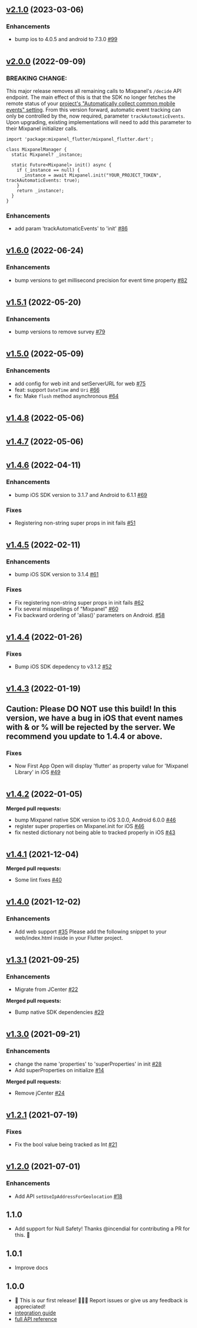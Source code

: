 #

## [v2.1.0](https://github.com/mixpanel/mixpanel-flutter/tree/v2.1.0) (2023-03-06)

### Enhancements

- bump ios to 4.0.5 and android to 7.3.0 [\#99](https://github.com/mixpanel/mixpanel-flutter/pull/99)

#

## [v2.0.0](https://github.com/mixpanel/mixpanel-flutter/tree/v2.0.0) (2022-09-09)

### BREAKING CHANGE: 
This major release removes all remaining calls to Mixpanel's `/decide` API endpoint. The main effect of this is that the SDK no longer fetches the remote status of your [project's "Automatically collect common mobile events" setting](https://help.mixpanel.com/hc/en-us/articles/115004596186#enable-or-disable-common-mobile-events). From this version forward, automatic event tracking can only be controlled by the, now required, parameter `trackAutomaticEvents`. Upon upgrading, existing implementations will need to add this parameter to their Mixpanel initializer calls. 

```
import 'package:mixpanel_flutter/mixpanel_flutter.dart';

class MixpanelManager {
  static Mixpanel? _instance;

  static Future<Mixpanel> init() async {
    if (_instance == null) {
      _instance = await Mixpanel.init("YOUR_PROJECT_TOKEN", trackAutomaticEvents: true);
    }
    return _instance!;
  }
}

```

### Enhancements

- add param 'trackAutomaticEvents' to 'init' [\#86](https://github.com/mixpanel/mixpanel-flutter/pull/86)

#

## [v1.6.0](https://github.com/mixpanel/mixpanel-flutter/tree/v1.6.0) (2022-06-24)

### Enhancements

- bump versions to get millisecond precision for event time property [\#82](https://github.com/mixpanel/mixpanel-flutter/pull/82)

#

## [v1.5.1](https://github.com/mixpanel/mixpanel-flutter/tree/v1.5.1) (2022-05-20)

### Enhancements

- bump versions to remove survey [\#79](https://github.com/mixpanel/mixpanel-flutter/pull/79)

#

## [v1.5.0](https://github.com/mixpanel/mixpanel-flutter/tree/v1.5.0) (2022-05-09)

### Enhancements

- add config for web init and setServerURL for web [\#75](https://github.com/mixpanel/mixpanel-flutter/pull/75)
- feat: support `DateTime` and `Uri` [\#66](https://github.com/mixpanel/mixpanel-flutter/pull/66)
- fix: Make `flush` method asynchronous [\#64](https://github.com/mixpanel/mixpanel-flutter/pull/64)

#

## [v1.4.8](https://github.com/mixpanel/mixpanel-flutter/tree/v1.4.8) (2022-05-06)

#

## [v1.4.7](https://github.com/mixpanel/mixpanel-flutter/tree/v1.4.7) (2022-05-06)

#

## [v1.4.6](https://github.com/mixpanel/mixpanel-flutter/tree/v1.4.6) (2022-04-11)

### Enhancements

- bump iOS SDK version to 3.1.7 and Android to 6.1.1 [\#69](https://github.com/mixpanel/mixpanel-flutter/pull/69)

### Fixes

- Registering non-string super props in init fails [\#51](https://github.com/mixpanel/mixpanel-flutter/issues/51)

#

## [v1.4.5](https://github.com/mixpanel/mixpanel-flutter/tree/v1.4.5) (2022-02-11)

### Enhancements

- bump iOS SDK version to 3.1.4 [\#61](https://github.com/mixpanel/mixpanel-flutter/pull/61)

### Fixes

- Fix registering non-string super props in init fails [\#62](https://github.com/mixpanel/mixpanel-flutter/pull/62)
- Fix several misspellings of "Mixpanel" [\#60](https://github.com/mixpanel/mixpanel-flutter/pull/60)
- Fix backward ordering of 'alias\(\)' parameters on Android. [\#58](https://github.com/mixpanel/mixpanel-flutter/pull/58)

#

## [v1.4.4](https://github.com/mixpanel/mixpanel-flutter/tree/v1.4.4) (2022-01-26)

### Fixes

- Bump iOS SDK depedency to v3.1.2 [\#52](https://github.com/mixpanel/mixpanel-flutter/pull/52)

#

## [v1.4.3](https://github.com/mixpanel/mixpanel-flutter/tree/v1.4.3) (2022-01-19)
## Caution: Please DO NOT use this build! In this version, we have a bug in iOS that event names with & or % will be rejected by the server. We recommend you update to 1.4.4 or above.

### Fixes

- Now First App Open will display 'flutter' as property value for 'Mixpanel Library'  in iOS [\#49](https://github.com/mixpanel/mixpanel-flutter/pull/49)

#

## [v1.4.2](https://github.com/mixpanel/mixpanel-flutter/tree/v1.4.2) (2022-01-05)


**Merged pull requests:**

- bump Mixpanel native SDK version to iOS 3.0.0, Android 6.0.0 [\#46](https://github.com/mixpanel/mixpanel-flutter/pull/44)
- register super properties on Mixpanel.init for iOS [\#46](https://github.com/mixpanel/mixpanel-flutter/pull/46)
- fix nested dictionary not being able to tracked properly in iOS [\#43](https://github.com/mixpanel/mixpanel-flutter/pull/43)

#

## [v1.4.1](https://github.com/mixpanel/mixpanel-flutter/tree/v1.4.1) (2021-12-04)

**Merged pull requests:**

- Some lint fixes [\#40](https://github.com/mixpanel/mixpanel-flutter/pull/40)

#

## [v1.4.0](https://github.com/mixpanel/mixpanel-flutter/tree/v1.4.0) (2021-12-02)

### Enhancements

- Add web support [\#35](https://github.com/mixpanel/mixpanel-flutter/pull/35)
Please add the following snippet to your web/index.html inside <head></head> in your Flutter project.

<script src="./assets/packages/mixpanel_flutter/assets/mixpanel.js"></script>

#

## [v1.3.1](https://github.com/mixpanel/mixpanel-flutter/tree/v1.3.1) (2021-09-25)

### Enhancements

- Migrate from JCenter [\#22](https://github.com/mixpanel/mixpanel-flutter/issues/22)

**Merged pull requests:**

- Bump native SDK dependencies [\#29](https://github.com/mixpanel/mixpanel-flutter/pull/29)

#

## [v1.3.0](https://github.com/mixpanel/mixpanel-flutter/tree/v1.3.0) (2021-09-21)

### Enhancements

- change the name 'properties' to 'superProperties' in init [\#28](https://github.com/mixpanel/mixpanel-flutter/pull/28)
- Add superProperties on initialize [\#14](https://github.com/mixpanel/mixpanel-flutter/pull/14)

**Merged pull requests:**

- Remove jCenter [\#24](https://github.com/mixpanel/mixpanel-flutter/pull/24)

#

## [v1.2.1](https://github.com/mixpanel/mixpanel-flutter/tree/v1.2.1) (2021-07-19)

### Fixes

- Fix the bool value being tracked as Int [\#21](https://github.com/mixpanel/mixpanel-flutter/pull/21)

#

## [v1.2.0](https://github.com/mixpanel/mixpanel-flutter/tree/v1.2.0) (2021-07-01)

### Enhancements

- Add API `setUseIpAddressForGeolocation` [\#18](https://github.com/mixpanel/mixpanel-flutter/pull/18)

## 1.1.0
* Add support for Null Safety! Thanks @incendial for contributing a PR for this. 🙏

## 1.0.1
* Improve docs

## 1.0.0
* 🚀 This is our first release!  🎉🎉🎉
    Report issues or give us any feedback is appreciated!
* [integration guide](https://developer.mixpanel.com/docs/flutter)
* [full API reference](https://mixpanel.github.io/mixpanel-flutter)



































